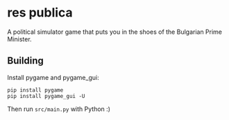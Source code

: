 # res publica

A political simulator game that puts you in the shoes of the Bulgarian Prime Minister. 

## Building

Install pygame and pygame_gui:

`pip install pygame`\
`pip install pygame_gui -U`

Then run `src/main.py` with Python :)